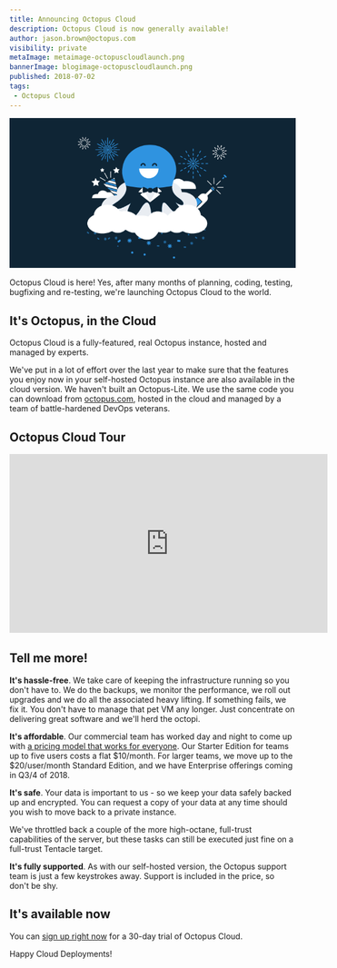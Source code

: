 ```yaml
---
title: Announcing Octopus Cloud
description: Octopus Cloud is now generally available!
author: jason.brown@octopus.com
visibility: private
metaImage: metaimage-octopuscloudlaunch.png
bannerImage: blogimage-octopuscloudlaunch.png
published: 2018-07-02
tags:
 - Octopus Cloud
---
```


![Octopus Clouds launch fireworks illustration](blogimage-octopuscloudlaunch.png)

Octopus Cloud is here!   Yes, after many months of planning, coding, testing, bugfixing and re-testing, we're launching Octopus Cloud to the world.

## It's Octopus, in the Cloud

Octopus Cloud is a fully-featured, real Octopus instance, hosted and managed by experts.

We've put in a lot of effort over the last year to make sure that the features you enjoy now in your self-hosted Octopus instance are also available in the cloud version. We haven't built an Octopus-Lite. We use the same code you can download from [octopus.com](https://octopus.com/downloads), hosted in the cloud and managed by a team of battle-hardened DevOps veterans.

## Octopus Cloud Tour

<iframe width="560" height="315" src="https://www.youtube.com/embed/TODO" frameborder="0" allowfullscreen></iframe>

## Tell me more!

**It's hassle-free**. We take care of keeping the infrastructure running so you don't have to. We do the backups, we monitor the performance, we roll out upgrades and we do all the associated heavy lifting. If something fails, we fix it. You don't have to manage that pet VM any longer. Just concentrate on delivering great software and we'll herd the octopi.

**It's affordable**. Our commercial team has worked day and night to come up with [a pricing model that works for everyone](https://octopus.com/cloud). Our Starter Edition for teams up to five users costs a flat $10/month. For larger teams, we move up to the $20/user/month Standard Edition, and we have Enterprise offerings coming in Q3/4 of 2018.

**It's safe**. Your data is important to us - so we keep your data safely backed up and encrypted. You can request a copy of your data at any time should you wish to move back to a private instance.

We've throttled back a couple of the more high-octane, full-trust capabilities of the server, but these tasks can still be executed just fine on a full-trust Tentacle target.

**It's fully supported**. As with our self-hosted version, the Octopus support team is just a few keystrokes away. Support is included in the price, so don't be shy.

## It's available now

You can [sign up right now](https://octopus.com/account/register) for a 30-day trial of Octopus Cloud.

Happy Cloud Deployments!
